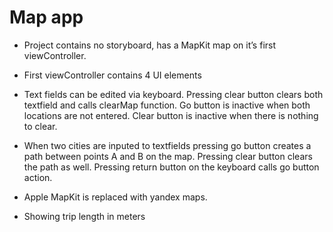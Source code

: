 #  Map app

- Project contains no storyboard, has a MapKit map on it’s first viewController.

- First viewController contains 4 UI elements

- Text fields can be edited via keyboard. Pressing clear button clears both textfield and calls clearMap function. Go button is inactive when both locations are not entered. Clear button is inactive when there is nothing to clear.

- When two cities are inputed to textfields pressing go button creates a path between points A and B on the map. Pressing clear button clears the path as well. Pressing return button on the keyboard calls go button action.

- Apple MapKit is replaced with yandex maps.

- Showing trip length in meters
